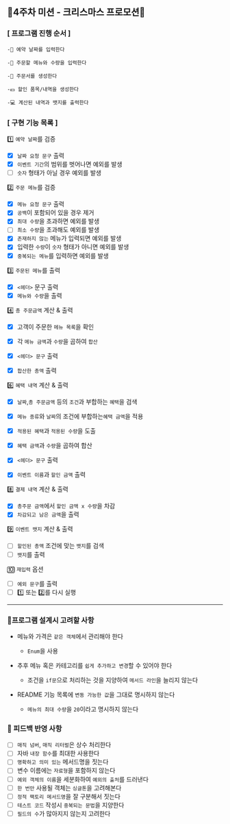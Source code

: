 ## 🎄4주차 미션 - 크리스마스 프로모션🥂

### [ 프로그램 진행 순서 ]

````
-📆 예약 날짜를 입력한다

-🍖 주문할 메뉴와 수량을 입력한다

-🧾 주문서를 생성한다

-💵 할인 품목/내역을 생성한다

-💻 계산된 내역과 뱃지를 출력한다
````

### [ 구현 기능 목록 ]

1️⃣ `예약 날짜`를 검증

- [x] `날짜 요청 문구` 출력
- [x] `이벤트 기간`의 범위를 벗어나면 예외를 발생
- [ ] `숫자` 형태가 아닐 경우 예외를 발생

2️⃣ `주문 메뉴`를 검증

- [x] `메뉴 요청 문구` 출력
- [x] `공백`이 포함되어 있을 경우 제거
- [x] `최대 수량`을 초과하면 예외를 발생
- [ ] `최소 수량`을 초과해도 예외를 발생
- [x] `존재하지 않는` 메뉴가 입력되면 예외를 발생
- [x] 입력한 `수량`이 `숫자` 형태가 아니면 예외를 발생
- [x] `중복되는 메뉴`를 입력하면 예외를 발생

3️⃣ `주문된 메뉴`를 출력

- [x] `<헤더>` 문구 출력
- [x] `메뉴와 수량`을 출력

4️⃣ `총 주문금액` 계산 & 출력

- [x] 고객이 주문한 `메뉴 목록`을 확인
- [x] 각 `메뉴 금액`과 `수량`을 곱하여 `합산`

- [x] `<헤더> 문구` 출력
- [x] `합산한 총액` 출력

6️⃣ `혜택 내역` 계산 & 출력

- [x] `날짜`,`총 주문금액` 등의 `조건`과 부합하는 `혜택`을 검색
- [x] `메뉴 종류`와 `날짜`의 조건에 부합하는`혜택 금액`을 적용
- [x] `적용된 혜택`과 `적용된 수량`을 도출
- [x] `혜택 금액`과 `수량`을 곱하여 합산

- [x] `<헤더> 문구` 출력
- [x] `이벤트 이름`과 `할인 금액` 출력

8️⃣ `결제 내역` 계산 & 출력

- [x] `총주문 금액`에서 `할인 금액 x 수량`을 차감
- [x] `차감되고 남은 금액`을 출력

9️⃣ `이벤트 뱃지` 계산 & 출력

- [ ] `할인된 총액` 조건에 맞는 `뱃지`를 검색
- [ ] `뱃지`를 출력

🔟 `재입력` 옵션

- [ ] `예외 문구`를 출력
- [ ] 1️⃣ 또는 2️⃣를 다시 실행

---

### 🎈프로그램 설계시 고려할 사항

- 메뉴와 가격은 `같은 객체`에서 관리해야 한다
    - `Enum`을 사용

- 추후 메뉴 혹은 카테고리를 `쉽게 추가하고 변경`할 수 있어야 한다
    - 조건을 `if문`으로 처리하는 것을 지양하여 `메서드 라인`을 늘리지 않는다

- README 기능 목록에 `변동 가능한 값`을 그대로 명시하지 않는다
    - `메뉴의 최대 수량`을 `20`이라고 명시하지 않는다

### 💎 피드백 반영 사항

- [ ] `매직 넘버`, `매직 리터럴`은 상수 처리한다
- [ ] 자바 `내장 함수`를 최대한 사용한다
- [ ] `명확하고 의미 있는` 메서드명을 짓는다
- [ ] 변수 이름에는 `자료형`을 포함하지 않는다
- [ ] `예외 객체의 이름`을 세분화하여 `예외의 출처`를 드러낸다
- [ ] `한 번만` 사용될 객체는 `싱글톤`을 고려해본다
- [ ] `정적 팩토리 메서드명`을 잘 구분해서 짓는다
- [ ] `테스트 코드` 작성시 `중복되는 문법`을 지양한다
- [ ] `필드의 수`가 많아지지 않는지 고려한다